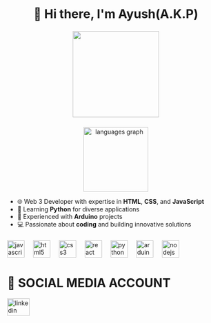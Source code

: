 <h1 align="center">👋 Hi there, I'm Ayush(A.K.P)</h1>

###

<div align="center">
  <img height="200" src="https://media.giphy.com/media/mClSIb1tCH6A8/giphy.gif"  />
</div>

###

<div align="center">
  <img src="https://github-readme-stats.vercel.app/api/top-langs?username=Ayushkumarpatel-AKP&locale=en&hide_title=false&layout=compact&card_width=320&langs_count=5&theme=rose_pine&hide_border=false&order=2" height="150" alt="languages graph"  />
</div>
<div>
<ul>
    <li>🌐 Web 3 Developer with expertise in <strong>HTML</strong>, <strong>CSS</strong>, and <strong>JavaScript</strong></li>
    <li>🐍 Learning <strong>Python</strong> for diverse applications</li>
    <li>🤖 Experienced with <strong>Arduino</strong> projects</li>
    <li>💻 Passionate about <strong>coding</strong> and building innovative solutions</li>
</ul>
</div>

###

<div align="left">
  <img src="https://cdn.jsdelivr.net/gh/devicons/devicon/icons/javascript/javascript-original.svg" height="40" alt="javascript logo"  />
  <img width="12" />
  <img src="https://cdn.jsdelivr.net/gh/devicons/devicon/icons/html5/html5-original.svg" height="40" alt="html5 logo"  />
  <img width="12" />
  <img src="https://cdn.jsdelivr.net/gh/devicons/devicon/icons/css3/css3-original.svg" height="40" alt="css3 logo"  />
  <img width="12" />
  <img src="https://cdn.jsdelivr.net/gh/devicons/devicon/icons/react/react-original.svg" height="40" alt="react logo"  />
  <img width="12" />
  <img src="https://cdn.jsdelivr.net/gh/devicons/devicon/icons/python/python-original.svg" height="40" alt="python logo"  />
  <img width="12" />
  <img src="https://cdn.jsdelivr.net/gh/devicons/devicon/icons/arduino/arduino-original.svg" height="40" alt="arduino logo"  />
  <img width="12" />
  <img src="https://cdn.jsdelivr.net/gh/devicons/devicon/icons/nodejs/nodejs-original.svg" height="40" alt="nodejs logo"  />
</div>

###


###


###
<h1 align="LEFT">🌟 SOCIAL MEDIA ACCOUNT</h1>

<div align="left">
  <a href="www.linkedin.com/in/ayush-kumar-patel-50276a281" target="_blank">
    <img src="https://raw.githubusercontent.com/maurodesouza/profile-readme-generator/master/src/assets/icons/social/linkedin/default.svg" width="52" height="40" alt="linkedin logo"  />
  </a>
</div>

###
